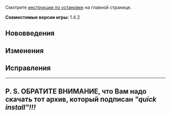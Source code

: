 Смотрите [инструкции по установке](https://github.com/CCDirectLink/crosscode-ru#инструкции-по-установке) на главной странице.

**Совместимые версии игры:** 1.4.2

## Нововведения

## Изменения

## Исправления

---

## P. S. ОБРАТИТЕ ВНИМАНИЕ, что Вам надо скачать тот архив, который подписан _"quick install"!!!_
